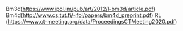 Bm3d(https://www.ipol.im/pub/art/2012/l-bm3d/article.pdf)
Bm4d(http://www.cs.tut.fi/~foi/papers/bm4d_preprint.pdf)
RL (https://www.ct-meeting.org/data/ProceedingsCTMeeting2020.pdf)
